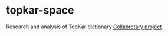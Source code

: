 # topkar-space
Research and analysis of TopKar dictionary
[Collabrotary project](https://colab.research.google.com/github/componavt/topkar-space/blob/main/wd_compare/compare_two_files.ipynb)
